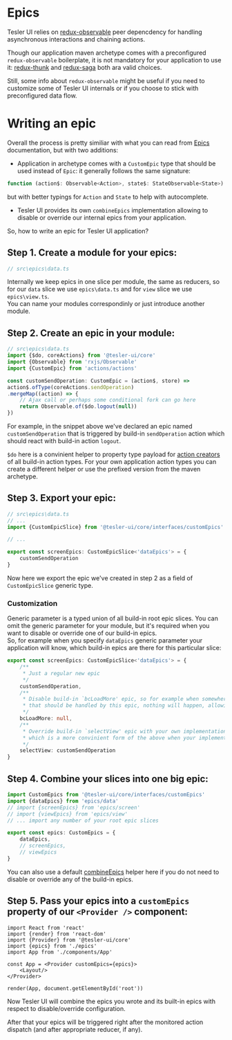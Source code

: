 # Epics

Tesler UI relies on [redux-observable](https://github.com/redux-observable/redux-observable) peer depencdency for handling asynchronous interactions and chaining actions.  

Though our application maven archetype comes with a preconfigured `redux-observable` boilerplate, it is not mandatory for your application to use it: [redux-thunk](https://github.com/reduxjs/redux-thunk) and [redux-saga](https://redux-saga.js.org) both ara valid choices.  

Still, some info about `redux-observable` might be useful if you need to customize some of Tesler UI internals or if you choose to stick with preconfigured data flow.

# Writing an epic

Overall the process is pretty similiar with what you can read from [Epics](https://redux-observable.js.org/docs/basics/Epics.html) documentation, but with two additions:
* Application in archetype comes with a `CustomEpic` type that should be used instead of `Epic`: it generally follows the same signature:
```ts
function (action$: Observable<Action>, state$: StateObservable<State>): Observable<Action>
```
but with better typings for `Action` and `State` to help with autocomplete.
* Tesler UI provides its own `combineEpics` implementation allowing to disable or override our internal epics from your application.

So, how to write an epic for Tesler UI application?

## Step 1. Create a module for your epics:

```ts
// src\epics\data.ts
```

Internally we keep epics in one slice per module, the same as reducers, so for our `data` slice we use `epics\data.ts` and for `view` slice we use `epics\view.ts`.  
You can name your modules correspondinly or just introduce another module.

## Step 2. Create an epic in your module:

```ts
// src\epics\data.ts
import {$do, coreActions} from '@tesler-ui/core'
import {Observable} from 'rxjs/Observable'
import {CustomEpic} from 'actions/actions'

const customSendOperation: CustomEpic = (action$, store) =>
action$.ofType(coreActions.sendOperation)
.mergeMap((action) => {
    // Ajax call or perhaps some conditional fork can go here 
    return Observable.of($do.logout(null))
})
```

For example, in the snippet above we've declared an epic named `customSendOperation` that is triggered by build-in `sendOperation` action which should react with build-in action `logout`.  

`$do` here is a convinient helper to property type payload for [action creators](https://redux.js.org/basics/actions#action-creators) of all build-in action types. For your own application action types you can create a different helper or use the prefixed version from the maven archetype.

## Step 3. Export your epic:
```ts
// src\epics\data.ts
// ...
import {CustomEpicSlice} from '@tesler-ui/core/interfaces/customEpics'

// ...

export const screenEpics: CustomEpicSlice<'dataEpics'> = {
    customSendOperation
}

```

Now here we export the epic we've created in step 2 as a field of `CustomEpicSlice` generic type.  

### Customization

Generic parameter is a typed union of all build-in root epic slices. You can omit the generic parameter for your module, but it's required when you want to disable or override one of our build-in epics.  
So, for example when you specify `dataEpics` generic parameter your application will know, which build-in epics are there for this particular slice:  
```ts
export const screenEpics: CustomEpicSlice<'dataEpics'> = {
    /**
     * Just a regular new epic
     */
    customSendOperation,
    /**
     * Disable build-in `bcLoadMore' epic, so for example when somewhere in Tesler UI internals an action dispatched
     * that should be handled by this epic, nothing will happen, allowing you to handle this action yourself.
     */
    bcLoadMore: null,
    /**
     * Override build-in `selectView' epic with your own implementation like `customSendOperation`,
     * which is a more convinient form of the above when your implementation handles the same action type.
     */
    selectView: customSendOperation
}
```

## Step 4. Combine your slices into one big epic:

```ts
import CustomEpics from '@tesler-ui/core/interfaces/customEpics'
import {dataEpics} from 'epics/data'
// import {screenEpics} from 'epics/screen'
// import {viewEpics} from 'epics/view'
// ... import any number of your root epic slices

export const epics: CustomEpics = {
    dataEpics,
    // screenEpics,
    // viewEpics
}
```

You can also use a default [combineEpics](https://redux-observable.js.org/docs/api/combineEpics.html) helper here if you do not need to disable or override any of the build-in epics.

## Step 5. Pass your epics into a `customEpics` property of our `<Provider />` component:

```tsx
import React from 'react'
import {render} from 'react-dom'
import {Provider} from '@tesler-ui/core'
import {epics} from './epics'
import App from './components/App'

const App = <Provider customEpics={epics}>
    <Layout/>
</Provider>

render(App, document.getElementById('root'))
```

Now Tesler UI will combine the epics you wrote and its built-in epics with respect to disable/override configuration.

After that your epics will be triggered right after the monitored action dispatch (and after appropriate reducer, if any).
